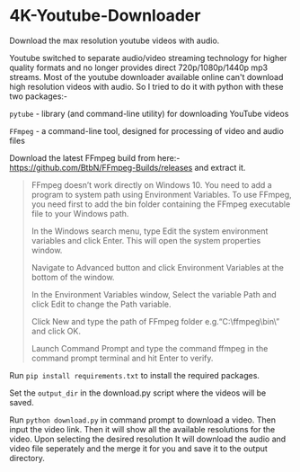 # 4K-Youtube-Downloader
Download the max resolution youtube videos with audio. 

Youtube switched to separate audio/video streaming technology for higher quality formats and no longer provides direct 720p/1080p/1440p mp3 streams. Most of the youtube downloader available online can't download high resolution videos with audio. So I tried to do it with python with these two packages:-

`pytube` - library (and command-line utility) for downloading YouTube videos

`FFmpeg` - a command-line tool, designed for processing of video and audio files

Download the latest FFmpeg build from here:- https://github.com/BtbN/FFmpeg-Builds/releases and extract it.

> FFmpeg doesn’t work directly on Windows 10. You need to add a program to system path using Environment Variables. To use FFmpeg, you need first to add the bin folder containing the FFmpeg executable file to your Windows path.
>
>In the Windows search menu, type Edit the system environment variables and click Enter. This will open the system properties window.
>
>Navigate to Advanced button and click Environment Variables at the bottom of the window.
>
>In the Environment Variables window, Select the variable Path and click Edit to change the Path variable.
>
>Click New and type the path of FFmpeg folder e.g.“C:\ffmpeg\bin\” and click OK.
>
>Launch Command Prompt and type the command ffmpeg in the command prompt terminal and hit Enter to verify.


Run `pip install requirements.txt` to install the required packages.

Set the `output_dir` in the download.py script where the videos will be saved.

Run `python download.py` in command prompt to download a video. Then input the video link.
Then it will show all the available resolutions for the video. Upon selecting the desired resolution It will download the audio and video file seperately and the merge it for you and save it to the output directory. 

